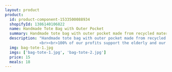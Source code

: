 ```yaml
---
layout: product
product:
  id: product-component-1533500088934
  shopifyId: 1386140106822
  name: Handmade Tote Bag with Outer Pocket    
  summary: Handmade tote bag with outer pocket made from recycled materials   
  description: "Handmade tote bag with outer pocket made from recycled fabric. Lined bag with large outside velcro-closing pocket.  These tote bags are made from recycled traditional skirts called “cortes” that are bought locally from families in need. The bags are then sewn by another family in need in Santa María de Jesús, Guatemala. All bags are handmade and one of a kind. 
               <br><br>100% of our profits support the elderly and our programs at Cosechando Felicidad Inc. including our feeding program for the elderly."
  img: bag-tote-1.jpg  
  imgs: ['bag-tote-1.jpg', 'bag-tote-2.jpg']
  price: 15
  meals: 18
---
```

